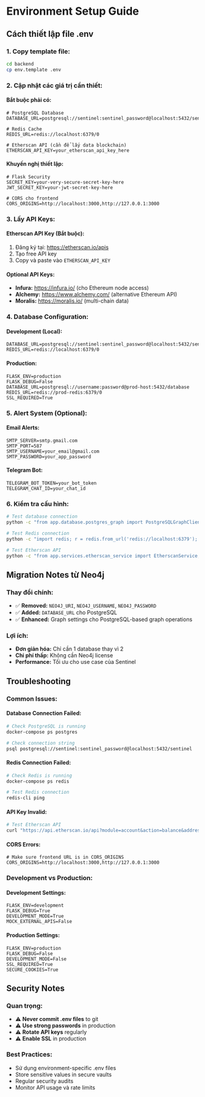 # Environment Setup Guide

## Cách thiết lập file .env

### 1. Copy template file:
```bash
cd backend
cp env.template .env
```

### 2. Cập nhật các giá trị cần thiết:

#### **Bắt buộc phải có:**
```env
# PostgreSQL Database
DATABASE_URL=postgresql://sentinel:sentinel_password@localhost:5432/sentinel

# Redis Cache
REDIS_URL=redis://localhost:6379/0

# Etherscan API (cần để lấy data blockchain)
ETHERSCAN_API_KEY=your_etherscan_api_key_here
```

#### **Khuyến nghị thiết lập:**
```env
# Flask Security
SECRET_KEY=your-very-secure-secret-key-here
JWT_SECRET_KEY=your-jwt-secret-key-here

# CORS cho frontend
CORS_ORIGINS=http://localhost:3000,http://127.0.0.1:3000
```

### 3. Lấy API Keys:

#### **Etherscan API Key (Bắt buộc):**
1. Đăng ký tại: https://etherscan.io/apis
2. Tạo free API key
3. Copy và paste vào `ETHERSCAN_API_KEY`

#### **Optional API Keys:**
- **Infura:** https://infura.io/ (cho Ethereum node access)
- **Alchemy:** https://www.alchemy.com/ (alternative Ethereum API)
- **Moralis:** https://moralis.io/ (multi-chain data)

### 4. Database Configuration:

#### **Development (Local):**
```env
DATABASE_URL=postgresql://sentinel:sentinel_password@localhost:5432/sentinel
REDIS_URL=redis://localhost:6379/0
```

#### **Production:**
```env
FLASK_ENV=production
FLASK_DEBUG=False
DATABASE_URL=postgresql://username:password@prod-host:5432/database
REDIS_URL=redis://prod-redis:6379/0
SSL_REQUIRED=True
```

### 5. Alert System (Optional):

#### **Email Alerts:**
```env
SMTP_SERVER=smtp.gmail.com
SMTP_PORT=587
SMTP_USERNAME=your_email@gmail.com
SMTP_PASSWORD=your_app_password
```

#### **Telegram Bot:**
```env
TELEGRAM_BOT_TOKEN=your_bot_token
TELEGRAM_CHAT_ID=your_chat_id
```

### 6. Kiểm tra cấu hình:

```bash
# Test database connection
python -c "from app.database.postgres_graph import PostgreSQLGraphClient; client = PostgreSQLGraphClient(); print('DB OK' if client.connect() else 'DB Failed')"

# Test Redis connection
python -c "import redis; r = redis.from_url('redis://localhost:6379'); r.ping(); print('Redis OK')"

# Test Etherscan API
python -c "from app.services.etherscan_service import EtherscanService; service = EtherscanService(); print('API OK' if service.test_connection() else 'API Failed')"
```

## Migration Notes từ Neo4j

### Thay đổi chính:
- ✅ **Removed:** `NEO4J_URI`, `NEO4J_USERNAME`, `NEO4J_PASSWORD`
- ✅ **Added:** `DATABASE_URL` cho PostgreSQL
- ✅ **Enhanced:** Graph settings cho PostgreSQL-based graph operations

### Lợi ích:
- **Đơn giản hóa:** Chỉ cần 1 database thay vì 2
- **Chi phí thấp:** Không cần Neo4j license
- **Performance:** Tối ưu cho use case của Sentinel

## Troubleshooting

### Common Issues:

#### **Database Connection Failed:**
```bash
# Check PostgreSQL is running
docker-compose ps postgres

# Check connection string
psql postgresql://sentinel:sentinel_password@localhost:5432/sentinel
```

#### **Redis Connection Failed:**
```bash
# Check Redis is running
docker-compose ps redis

# Test Redis connection
redis-cli ping
```

#### **API Key Invalid:**
```bash
# Test Etherscan API
curl "https://api.etherscan.io/api?module=account&action=balance&address=0x742d35Cc6639Cc30d1F42516914616C0FF1D4eDf&tag=latest&apikey=YOUR_API_KEY"
```

#### **CORS Errors:**
```env
# Make sure frontend URL is in CORS_ORIGINS
CORS_ORIGINS=http://localhost:3000,http://127.0.0.1:3000
```

### Development vs Production:

#### **Development Settings:**
```env
FLASK_ENV=development
FLASK_DEBUG=True
DEVELOPMENT_MODE=True
MOCK_EXTERNAL_APIS=False
```

#### **Production Settings:**
```env
FLASK_ENV=production
FLASK_DEBUG=False
DEVELOPMENT_MODE=False
SSL_REQUIRED=True
SECURE_COOKIES=True
```

## Security Notes

### Quan trọng:
- ⚠️ **Never commit .env files** to git
- ⚠️ **Use strong passwords** in production
- ⚠️ **Rotate API keys** regularly
- ⚠️ **Enable SSL** in production

### Best Practices:
- Sử dụng environment-specific .env files
- Store sensitive values in secure vaults
- Regular security audits
- Monitor API usage và rate limits 